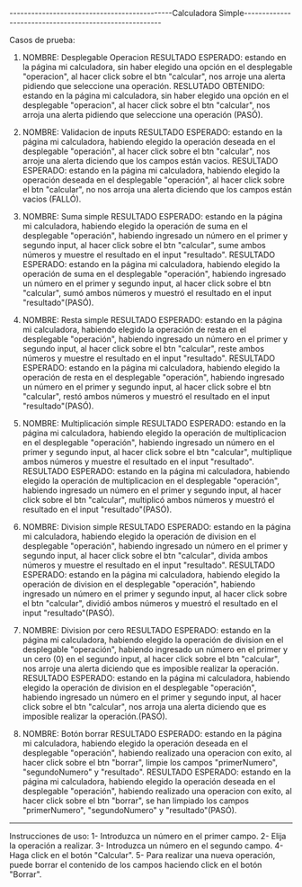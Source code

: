 ---------------------------------------------Calculadora Simple-------------------------------------------------------

Casos de prueba:

1) NOMBRE: Desplegable Operacion 
RESULTADO ESPERADO: estando en la página mi calculadora, sin haber elegido una opción en el desplegable "operacion", al hacer click sobre el btn "calcular", nos arroje una alerta pidiendo que seleccione una operación.
RESLUTADO OBTENIDO: estando en la página mi calculadora, sin haber elegido una opción en el desplegable "operacion", al hacer click sobre el btn "calcular", nos arroja una alerta pidiendo que seleccione una operación (PASÓ).

2) NOMBRE: Validacion de inputs
RESULTADO ESPERADO: estando en la página mi calculadora, habiendo elegido la operación deseada en el desplegable "operación", al hacer click sobre el btn "calcular", nos arroje una alerta diciendo que los campos están vacios.
RESULTADO ESPERADO: estando en la página mi calculadora, habiendo elegido la operación deseada en el desplegable "operación", al hacer click sobre el btn "calcular", no nos arroja una alerta diciendo que los campos están vacios (FALLÓ).

3) NOMBRE: Suma simple
RESULTADO ESPERADO: estando en la página mi calculadora, habiendo elegido la operación de suma en el desplegable "operación", habiendo ingresado un número en el primer y segundo input, al hacer click sobre el btn "calcular", sume ambos números y muestre el resultado en el input "resultado".
RESULTADO ESPERADO: estando en la página mi calculadora, habiendo elegido la operación de suma en el desplegable "operación", habiendo ingresado un número en el primer y segundo input, al hacer click sobre el btn "calcular", sumó ambos números y muestró el resultado en el input "resultado"(PASÓ).

4) NOMBRE: Resta simple
RESULTADO ESPERADO: estando en la página mi calculadora, habiendo elegido la operación de resta en el desplegable "operación", habiendo ingresado un número en el primer y segundo input, al hacer click sobre el btn "calcular", reste ambos números y muestre el resultado en el input "resultado".
RESULTADO ESPERADO: estando en la página mi calculadora, habiendo elegido la operación de resta en el desplegable "operación", habiendo ingresado un número en el primer y segundo input, al hacer click sobre el btn "calcular", restó ambos números y muestró el resultado en el input "resultado"(PASÓ).

5) NOMBRE: Multiplicación simple
RESULTADO ESPERADO: estando en la página mi calculadora, habiendo elegido la operación de multiplicacion en el desplegable "operación", habiendo ingresado un número en el primer y segundo input, al hacer click sobre el btn "calcular", multiplique ambos números y muestre el resultado en el input "resultado".
RESULTADO ESPERADO: estando en la página mi calculadora, habiendo elegido la operación de multiplicacion en el desplegable "operación", habiendo ingresado un número en el primer y segundo input, al hacer click sobre el btn "calcular", multiplicó ambos números y muestró el resultado en el input "resultado"(PASÓ).

6) NOMBRE: Division simple
RESULTADO ESPERADO: estando en la página mi calculadora, habiendo elegido la operación de division en el desplegable "operación", habiendo ingresado un número en el primer y segundo input, al hacer click sobre el btn "calcular", divida ambos números y muestre el resultado en el input "resultado".
RESULTADO ESPERADO: estando en la página mi calculadora, habiendo elegido la operación de division en el desplegable "operación", habiendo ingresado un número en el primer y segundo input, al hacer click sobre el btn "calcular", dividió ambos números y muestró el resultado en el input "resultado"(PASÓ).

7) NOMBRE: Division por cero
RESULTADO ESPERADO: estando en la página mi calculadora, habiendo elegido la operación de division en el desplegable "operación", habiendo ingresado un número en el primer y un cero (0) en el segundo input, al hacer click sobre el btn "calcular", nos arroje una alerta diciendo que es imposible realizar la operación.
RESULTADO ESPERADO: estando en la página mi calculadora, habiendo elegido la operación de division en el desplegable "operación", habiendo ingresado un número en el primer y segundo input, al hacer click sobre el btn "calcular", nos arroja una alerta diciendo que es imposible realizar la operación.(PASÓ).

8) NOMBRE: Botón borrar
RESULTADO ESPERADO: estando en la página mi calculadora, habiendo elegido la operación deseada en el desplegable "operación", habiendo realizado una operacion con exito, al hacer click sobre el btn "borrar", limpie los campos "primerNumero", "segundoNumero" y "resultado".
RESULTADO ESPERADO: estando en la página mi calculadora, habiendo elegido la operación deseada en el desplegable "operación", habiendo realizado una operacion con exito, al hacer click sobre el btn "borrar", se han limpiado los campos "primerNumero", "segundoNumero" y "resultado"(PASÓ).

----------------------------------------------------------------------------------------------------------------------
Instrucciones de uso:
1- Introduzca un número en el primer campo.
2- Elija la operación a realizar.
3- Introduzca un número en el segundo campo.
4- Haga click en el botón "Calcular".
5- Para realizar una nueva operación, puede borrar el contenido de los campos haciendo click en el botón "Borrar".